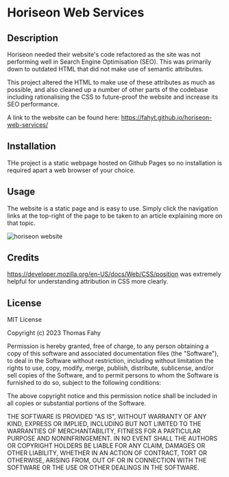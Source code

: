 # Horiseon Web Services

## Description 

Horiseon needed their website's code refactored as the site was not performing well in Search Engine Optimisation (SEO). This was primarily down to outdated HTML that did not make use of semantic attributes.

This project altered the HTML to make use of these attributes as much as possible, and also cleaned up a number of other parts of the codebase including rationalising the CSS to future-proof the website and increase its SEO performance.

A link to the website can be found here: https://fahyt.github.io/horiseon-web-services/


## Installation

THe project is a static webpage hosted on Github Pages so no installation is required apart a web browser of your choice.


## Usage 

The website is a static page and is easy to use. Simply click the navigation links at the top-right of the page to be taken to an article explaining more on that topic.

![horiseon website](./assets/images/screenshot.png)

## Credits

https://developer.mozilla.org/en-US/docs/Web/CSS/position was extremely helpful for understanding attribution in CSS more clearly.

## License

MIT License

Copyright (c) 2023 Thomas Fahy

Permission is hereby granted, free of charge, to any person obtaining a copy
of this software and associated documentation files (the "Software"), to deal
in the Software without restriction, including without limitation the rights
to use, copy, modify, merge, publish, distribute, sublicense, and/or sell
copies of the Software, and to permit persons to whom the Software is
furnished to do so, subject to the following conditions:

The above copyright notice and this permission notice shall be included in all
copies or substantial portions of the Software.

THE SOFTWARE IS PROVIDED "AS IS", WITHOUT WARRANTY OF ANY KIND, EXPRESS OR
IMPLIED, INCLUDING BUT NOT LIMITED TO THE WARRANTIES OF MERCHANTABILITY,
FITNESS FOR A PARTICULAR PURPOSE AND NONINFRINGEMENT. IN NO EVENT SHALL THE
AUTHORS OR COPYRIGHT HOLDERS BE LIABLE FOR ANY CLAIM, DAMAGES OR OTHER
LIABILITY, WHETHER IN AN ACTION OF CONTRACT, TORT OR OTHERWISE, ARISING FROM,
OUT OF OR IN CONNECTION WITH THE SOFTWARE OR THE USE OR OTHER DEALINGS IN THE
SOFTWARE.



